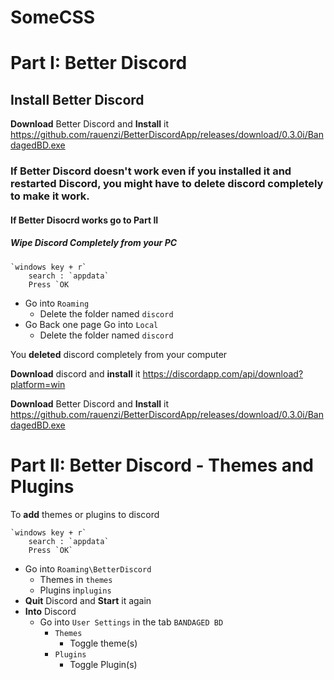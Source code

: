 # SomeCSS
# Part I: Better Discord
## Install Better Discord
**Download** Better Discord and **Install** it
https://github.com/rauenzi/BetterDiscordApp/releases/download/0.3.0i/BandagedBD.exe

### If Better Discord  doesn't work even if you installed it and restarted Discord, you might have to delete discord completely to make it work. 
#### If Better Disocrd works go to Part II
##### Wipe Discord Completely from your PC
	`windows key + r`
	    search : `appdata`
	    Press `OK

 - Go into `Roaming`
	 - Delete the folder named `discord`
 - Go Back one page Go into `Local`
	 - Delete the folder named `discord`

You **deleted** discord completely from your computer

**Download** discord and **install** it
https://discordapp.com/api/download?platform=win

**Download** Better Discord and **Install** it
https://github.com/rauenzi/BetterDiscordApp/releases/download/0.3.0i/BandagedBD.exe

# Part II: Better Discord - Themes and Plugins
To **add** themes or plugins to discord

	`windows key + r`
	    search : `appdata`
	    Press `OK`
 - Go into `Roaming\BetterDiscord`
	 - Themes in `themes`
	 - Plugins in`plugins`
 - **Quit** Discord and **Start** it again
 - **Into** Discord
	 - Go into `User Settings` in the tab `BANDAGED BD`
		 - `Themes`
			 - Toggle theme(s)
		 - `Plugins`
			 - Toggle Plugin(s)
